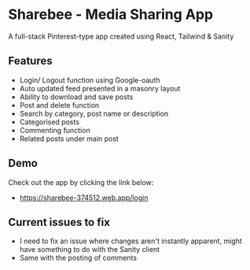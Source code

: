 
# Sharebee - Media Sharing App
A full-stack Pinterest-type app created using React, Tailwind & Sanity
## Features

- Login/ Logout function using Google-oauth
- Auto updated feed presented in a masonry layout
- Ability to download and save posts
- Post and delete function
- Search by category, post name or description
- Categorised posts 
- Commenting function
- Related posts under main post
## Demo

Check out the app by clicking the link below:
- https://sharebee-374512.web.app/login
## Current issues to fix
- I need to fix an issue where changes aren't instantly apparent, might have something to do with the Sanity client
- Same with the posting of comments

